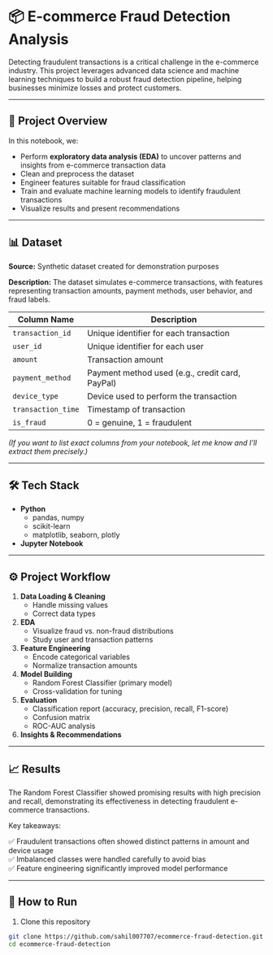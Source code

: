 # 📦 E-commerce Fraud Detection Analysis

Detecting fraudulent transactions is a critical challenge in the e-commerce industry. This project leverages advanced data science and machine learning techniques to build a robust fraud detection pipeline, helping businesses minimize losses and protect customers.

---

## 🚀 Project Overview

In this notebook, we:

- Perform **exploratory data analysis (EDA)** to uncover patterns and insights from e-commerce transaction data
- Clean and preprocess the dataset
- Engineer features suitable for fraud classification
- Train and evaluate machine learning models to identify fraudulent transactions
- Visualize results and present recommendations

---

## 📊 Dataset

**Source:** Synthetic dataset created for demonstration purposes

**Description:** The dataset simulates e-commerce transactions, with features representing transaction amounts, payment methods, user behavior, and fraud labels.

| Column Name       | Description                                      |
|-------------------|--------------------------------------------------|
| `transaction_id`  | Unique identifier for each transaction           |
| `user_id`         | Unique identifier for each user                  |
| `amount`          | Transaction amount                               |
| `payment_method`  | Payment method used (e.g., credit card, PayPal)  |
| `device_type`     | Device used to perform the transaction           |
| `transaction_time`| Timestamp of transaction                         |
| `is_fraud`        | 0 = genuine, 1 = fraudulent                      |

*(If you want to list exact columns from your notebook, let me know and I’ll extract them precisely.)*

---

## 🛠️ Tech Stack

- **Python**
  - pandas, numpy
  - scikit-learn
  - matplotlib, seaborn, plotly
- **Jupyter Notebook**

---

## ⚙️ Project Workflow

1. **Data Loading & Cleaning**
   - Handle missing values
   - Correct data types
2. **EDA**
   - Visualize fraud vs. non-fraud distributions
   - Study user and transaction patterns
3. **Feature Engineering**
   - Encode categorical variables
   - Normalize transaction amounts
4. **Model Building**
   - Random Forest Classifier (primary model)
   - Cross-validation for tuning
5. **Evaluation**
   - Classification report (accuracy, precision, recall, F1-score)
   - Confusion matrix
   - ROC-AUC analysis
6. **Insights & Recommendations**

---

## 📈 Results

The Random Forest Classifier showed promising results with high precision and recall, demonstrating its effectiveness in detecting fraudulent e-commerce transactions.

Key takeaways:

✅ Fraudulent transactions often showed distinct patterns in amount and device usage  
✅ Imbalanced classes were handled carefully to avoid bias  
✅ Feature engineering significantly improved model performance

---

## 📌 How to Run

1. Clone this repository

```bash
git clone https://github.com/sahil007707/ecommerce-fraud-detection.git
cd ecommerce-fraud-detection
